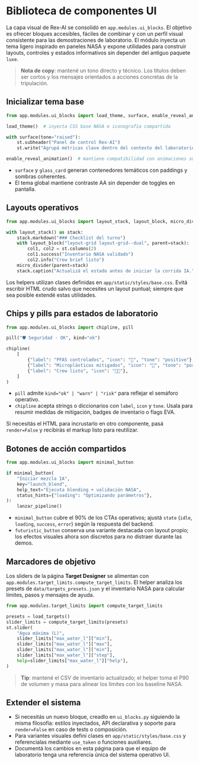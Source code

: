 # Biblioteca de componentes UI

La capa visual de Rex-AI se consolidó en `app.modules.ui_blocks`. El objetivo es
ofrecer bloques accesibles, fáciles de combinar y con un perfil visual
consistente para las demostraciones de laboratorio. El módulo inyecta un tema
ligero inspirado en paneles NASA y expone utilidades para construir layouts,
controles y estados informativos sin depender del antiguo paquete `luxe`.

> **Nota de copy**: mantené un tono directo y técnico. Los títulos deben ser
> cortos y los mensajes orientados a acciones concretas de la tripulación.

## Inicializar tema base

```python
from app.modules.ui_blocks import load_theme, surface, enable_reveal_animation

load_theme()  # inyecta CSS base NASA e iconografía compartida

with surface(tone="raised"):
    st.subheader("Panel de control Rex-AI")
    st.write("Agrupá métricas clave dentro del contexto del laboratorio.")

enable_reveal_animation()  # mantiene compatibilidad con animaciones suaves
```

- `surface` y `glass_card` generan contenedores temáticos con paddings y
  sombras coherentes.
- El tema global mantiene contraste AA sin depender de toggles en pantalla.

## Layouts operativos

```python
from app.modules.ui_blocks import layout_stack, layout_block, micro_divider

with layout_stack() as stack:
    stack.markdown("### Checklist del turno")
    with layout_block("layout-grid layout-grid--dual", parent=stack):
        col1, col2 = st.columns(2)
        col1.success("Inventario NASA validado")
        col2.info("Crew brief listo")
    micro_divider(parent=stack)
    stack.caption("Actualizá el estado antes de iniciar la corrida IA.")
```

Los helpers utilizan clases definidas en `app/static/styles/base.css`. Evitá
escribir HTML crudo salvo que necesites un layout puntual; siempre que sea
posible extendé estas utilidades.

## Chips y pills para estados de laboratorio

```python
from app.modules.ui_blocks import chipline, pill

pill("🛡️ Seguridad · OK", kind="ok")

chipline(
    [
        {"label": "PFAS controlados", "icon": "🧪", "tone": "positive"},
        {"label": "Microplásticos mitigados", "icon": "🧴", "tone": "positive"},
        {"label": "Crew listo", "icon": "👩‍🚀"},
    ]
)
```

- `pill` admite `kind="ok" | "warn" | "risk"` para reflejar el semáforo
  operativo.
- `chipline` acepta strings o diccionarios con `label`, `icon` y `tone`. Usala
  para resumir medidas de mitigación, badges de inventario o flags EVA.

Si necesitás el HTML para incrustarlo en otro componente, pasá `render=False` y
recibirás el markup listo para reutilizar.

## Botones de acción compartidos

```python
from app.modules.ui_blocks import minimal_button

if minimal_button(
    "Iniciar mezcla IA",
    key="launch_blend",
    help_text="Ejecuta blending + validación NASA",
    status_hints={"loading": "Optimizando parámetros"},
):
    lanzar_pipeline()
```

- `minimal_button` cubre el 90% de los CTAs operativos; ajustá `state` (`idle`,
  `loading`, `success`, `error`) según la respuesta del backend.
- `futuristic_button` conserva una variante destacada con layout propio;
  los efectos visuales ahora son discretos para no distraer durante las demos.

## Marcadores de objetivo

Los sliders de la página **Target Designer** se alimentan con
`app.modules.target_limits.compute_target_limits`. El helper analiza los presets
de `data/targets_presets.json` y el inventario NASA para calcular límites,
pasos y mensajes de ayuda.

```python
from app.modules.target_limits import compute_target_limits

presets = load_targets()
slider_limits = compute_target_limits(presets)
st.slider(
    "Agua máxima (L)",
    slider_limits["max_water_l"]["min"],
    slider_limits["max_water_l"]["max"],
    slider_limits["max_water_l"]["min"],
    slider_limits["max_water_l"]["step"],
    help=slider_limits["max_water_l"]["help"],
)
```

> **Tip**: mantené el CSV de inventario actualizado; el helper toma el P90 de
> volumen y masa para alinear los límites con los baseline NASA.

## Extender el sistema

- Si necesitás un nuevo bloque, creadlo en `ui_blocks.py` siguiendo la misma
  filosofía: estilos inyectados, API declarativa y soporte para `render=False`
  en caso de tests o composición.
- Para variantes visuales definí clases en `app/static/styles/base.css` y
  referencialas mediante `use_token` o funciones auxiliares.
- Documentá los cambios en esta página para que el equipo de laboratorio tenga
  una referencia única del sistema operativo UI.
